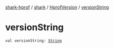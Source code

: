 [shark-hprof](../../index.md) / [shark](../index.md) / [HprofVersion](index.md) / [versionString](./version-string.md)

# versionString

`val versionString: `[`String`](https://kotlinlang.org/api/latest/jvm/stdlib/kotlin/-string/index.html)